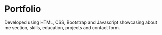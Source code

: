 # Portfolio
 Developed using HTML, CSS, Bootstrap and Javascript showcasing about me section, skills, education, projects and contact form.
